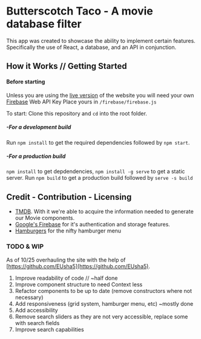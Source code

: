 # Butterscotch Taco - A movie database filter
This app was created to showcase the ability to implement certain features. Specifically the use of React, a database, and an API in conjunction.

## How it Works // Getting Started

#### Before starting
Unless you are using the [live version](https://plasmadice.github.io/butterscotch-taco/) of the website you will need your own [Firebase](firebase.google.com/) Web API Key Place yours in `/firebase/firebase.js`

To start: Clone this repository and `cd` into the root folder.
##### -For a development build
Run `npm install` to get the required dependencies followed by `npm start`.
##### -For a production build
`npm install` to get depdendencies, 
`npm install -g serve` to get a static server.
Run `npm build` to get a production build followed by `serve -s build`

## Credit - Contribution - Licensing
* [TMDB](https://www.themoviedb.org/). With it we're able to acquire the information needed to generate our Movie components.
* [Google's Firebase](https://firebase.google.com/) for it's authentication and storage features.
* [Hamburgers](https://jonsuh.com/hamburgers/) for the nifty hamburger menu

### TODO & WIP
As of 10/25 overhauling the site with the help of [https://github.com/EUsha5](https://github.com/EUsha5).

1. Improve readability of code // ~half done
2. Improve component structure to need Context less
3. Refactor components to be up to date (remove constructors where not necessary)
4. Add responsiveness (grid system, hamburger menu, etc) ~mostly done
5. Add accessibility
6. Remove search sliders as they are not very accessible, replace some with search fields
7. Improve search capabilities
